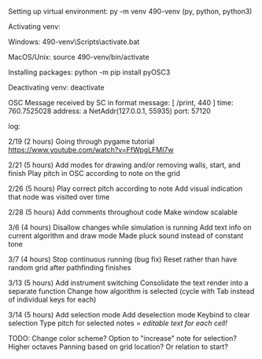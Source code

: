 Setting up virtual environment:
py -m venv 490-venv
(py, python, python3)

Activating venv:

Windows:
490-venv\Scripts\activate.bat

MacOS/Unix:
source 490-venv/bin/activate

Installing packages:
python -m pip install pyOSC3

Deactivating venv:
deactivate


OSC Message received by SC in format
message:    [ /print, 440 ]
time:       760.7525028
address:    a NetAddr(127.0.0.1, 55935)
port:       57120

log:

2/19 (2 hours)
Going through pygame tutorial
https://www.youtube.com/watch?v=FfWpgLFMI7w

2/21 (5 hours)
Add modes for drawing and/or removing walls, start, and finish
Play pitch in OSC according to note on the grid

2/26 (5 hours)
Play correct pitch according to note
Add visual indication that node was visited over time

2/28 (5 hours)
Add comments throughout code
Make window scalable

3/6 (4 hours)
Disallow changes while simulation is running
Add text info on current algorithm and draw mode
Made pluck sound instead of constant tone

3/7 (4 hours)
Stop continuous running (bug fix)
Reset rather than have random grid after pathfinding finishes

3/13 (5 hours)
Add instrument switching
Consolidate the text render into a separate function
Change how algorithm is selected (cycle with Tab instead of individual keys for each)

3/14 (5 hours)
Add selection mode
Add deselection mode
Keybind to clear selection
Type pitch for selected notes = *editable text for each cell!*

TODO:
Change color scheme?
Option to "increase" note for selection?
Higher octaves
Panning based on grid location? Or relation to start?